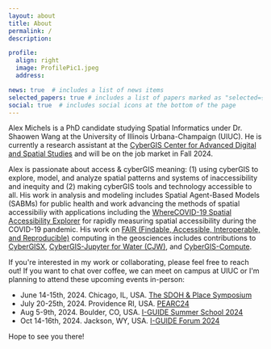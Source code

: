 ```yaml
---
layout: about
title: About
permalink: /
description:

profile:
  align: right
  image: ProfilePic1.jpeg
  address:

news: true  # includes a list of news items
selected_papers: true # includes a list of papers marked as "selected={true}"
social: true  # includes social icons at the bottom of the page
---
```


Alex Michels is a PhD candidate studying Spatial Informatics under Dr. Shaowen Wang at the University of Illinois Urbana-Champaign (UIUC). 
He is currently a research assistant at the [CyberGIS Center for Advanced Digital and Spatial Studies](http://cybergis.illinois.edu/) and will be on the job market in Fall 2024.

Alex is passionate about access & cyberGIS meaning: (1) using cyberGIS to explore, model, and analyze spatial patterns and systems of inaccessibility and inequity and (2) making cyberGIS tools and technology accessible to all.
His work in analysis and modeling includes Spatial Agent-Based Models (SABMs) for public health and work advancing the methods of spatial accessibiliy with applications including the [WhereCOVID-19 Spatial Accessibility Explorer](https://wherecovid19.cigi.illinois.edu/spatialAccess.html) for rapidly measuring spatial accessibility during the COVID-19 pandemic.
His work on [FAIR (Findable, Accessible, Interoperable, and Reproducible)](https://www.go-fair.org/fair-principles/) computing in the geosciences includes contributions to [CyberGISX](https://cybergisxhub.cigi.illinois.edu/), [CyberGIS-Jupyter for Water (CJW)](https://go.illinois.edu/cybergis-jupyter-water/), and [CyberGIS-Compute](https://cybergis.github.io/cybergis-compute-python-sdk).

If you're interested in my work or collaborating, please feel free to reach out! If you want to chat over coffee, we can meet on campus at UIUC or I'm planning to attend these upcoming events in-person:

* June 14-15th, 2024. Chicago, IL, USA. [The SDOH & Place Symposium](https://sdohplace.org/news/symposium2024)
* July 20-25th, 2024. Providence RI, USA. [PEARC24](https://pearc.acm.org/pearc24/)
* Aug 5-9th, 2024. Boulder, CO, USA. [I-GUIDE Summer School 2024](https://i-guide.io/summer-school/summer-school-2024/)
* Oct 14-16th, 2024. Jackson, WY, USA. [I-GUIDE Forum 2024](https://i-guide.io/forum/forum-2024/)

Hope to see you there!